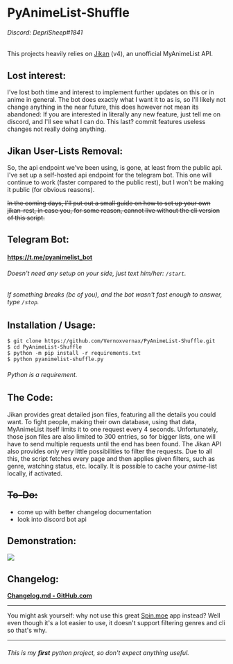 # PyAnimeList-Shuffle

###### Discord: DepriSheep#1841

This projects heavily relies on [Jikan](https://jikan.moe/) (v4), an unofficial MyAnimeList API.

## Lost interest:

I've lost both time and interest to implement further updates on this or in anime in general.
The bot does exactly what I want it to as is, so I'll likely not change anything in the near future, this does however not mean its abandoned: If you are interested in literally any new feature, just tell me on discord, and I'll see what I can do.
This last? commit features useless changes not really doing anything.

## Jikan User-Lists Removal:

So, the api endpoint we've been using, is gone, at least from the public api.
I've set up a self-hosted api endpoint for the telegram bot.
This one will continue to work (faster compared to the public rest), but I won't be making it public (for obvious reasons).

~~In the coming days, I'll put out a small guide on how to set up your own jikan-rest, in case you, for some reason, cannot live without the cli version of this script.~~

## Telegram Bot:
#### https://t.me/pyanimelist_bot
###### Doesn't need any setup on your side, just text him/her: `/start`.
###### If something breaks (bc of you), and the bot wasn't fast enough to answer, type `/stop`.

## Installation / Usage:
```
$ git clone https://github.com/Vernoxvernax/PyAnimeList-Shuffle.git
$ cd PyAnimeList-Shuffle
$ python -m pip install -r requirements.txt
$ python pyanimelist-shuffle.py
```
###### Python is a requirement.

## The Code:
Jikan provides great detailed json files, featuring all the details you could want.
To fight people, making their own database, using that data, MyAnimeList itself limits it to one request every 4 seconds.
Unfortunately, those json files are also limited to 300 entries, so for bigger lists, one will have to send multiple requests until the end has been found.
The Jikan API also provides only very little possibilities to filter the requests. Due to all this, the script fetches every page and then applies given filters, such as genre, watching status, etc. locally.
It is possible to cache your _anime_-list locally, if activated.

## ~~To-Do:~~
* come up with better changelog documentation
* look into discord bot api

## Demonstration:
![](https://i.imgur.com/nP7T9s7.png)

## Changelog:

**[Changelog.md - GitHub.com](https://github.com/Vernoxvernax/PyAnimeList-Shuffle/blob/main/Changelog.md)**

___
You might ask yourself: why not use this great [Spin.moe](https://spin.moe/) app instead?
Well even though it's a lot easier to use, it doesn't support filtering genres and cli so that's why.
___

###### This is my **first** python project, so don't expect anything useful.
